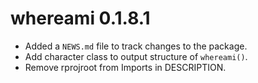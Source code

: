 # whereami 0.1.8.1

* Added a `NEWS.md` file to track changes to the package.
* Add character class to output structure of `whereami()`.
* Remove rprojroot from Imports in DESCRIPTION. 
